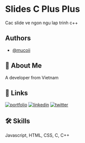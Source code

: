 
# Slides C Plus Plus

Cac slide ve ngon ngu lap trinh c++




## Authors

- [@mucoii](https://github.com/mucoii)


## 🚀 About Me
A developer from Vietnam


## 🔗 Links
[![portfolio](https://img.shields.io/badge/my_portfolio-000?style=for-the-badge&logo=ko-fi&logoColor=white)](https://katherineoelsner.com/)
[![linkedin](https://img.shields.io/badge/linkedin-0A66C2?style=for-the-badge&logo=linkedin&logoColor=white)](https://www.linkedin.com/)
[![twitter](https://img.shields.io/badge/twitter-1DA1F2?style=for-the-badge&logo=twitter&logoColor=white)](https://twitter.com/devhungmucoi)


## 🛠 Skills
Javascript, HTML, CSS, C, C++

